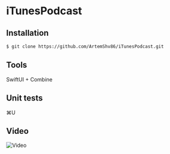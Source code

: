 # iTunesPodcast


## Installation
```bash
$ git clone https://github.com/ArtemShv86/iTunesPodcast.git
```

## Tools
SwiftUI + Combine

## Unit tests
⌘U

## Video
![Video](https://user-images.githubusercontent.com/25210516/175907026-d8c7597d-4d0d-407f-9184-a6dc27ef78fa.gif)
